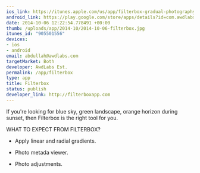 ```yaml
--- 
ios_link: https://itunes.apple.com/us/app/filterbox-gradual-photography/id905501556?ls=1&mt=8
android_link: https://play.google.com/store/apps/details?id=com.awdlabs.filterbox
date: 2014-10-06 12:22:54.778491 +00:00
thumb: /uploads/app/2014-10/2014-10-06-filterbox.jpg
itunes_id: "905501556"
devices: 
- ios
- android
email: abdullah@awdlabs.com
targetMarket: Both
developer: AwdLabs Est.
permalink: /app/filterbox
type: app
title: Filterbox
status: publish
developer_link: http://filterboxapp.com
---
```


If you're looking for blue sky, green landscape, orange horizon during sunset, then Filterbox is the right tool for you.

WHAT TO EXPECT FROM FILTERBOX?

- Apply linear and radial gradients.

- Photo metada viewer.

- Photo adjustments.
